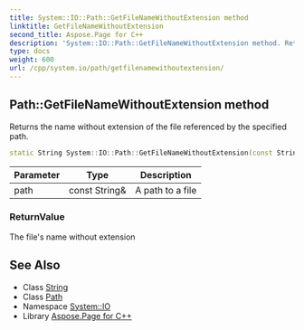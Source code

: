 ```yaml
---
title: System::IO::Path::GetFileNameWithoutExtension method
linktitle: GetFileNameWithoutExtension
second_title: Aspose.Page for C++
description: 'System::IO::Path::GetFileNameWithoutExtension method. Returns the name without extension of the file referenced by the specified path in C++.'
type: docs
weight: 600
url: /cpp/system.io/path/getfilenamewithoutextension/
---
```

## Path::GetFileNameWithoutExtension method


Returns the name without extension of the file referenced by the specified path.

```cpp
static String System::IO::Path::GetFileNameWithoutExtension(const String &path)
```


| Parameter | Type | Description |
| --- | --- | --- |
| path | const String\& | A path to a file |

### ReturnValue

The file's name without extension

## See Also

* Class [String](../../../system/string/)
* Class [Path](../)
* Namespace [System::IO](../../)
* Library [Aspose.Page for C++](../../../)
